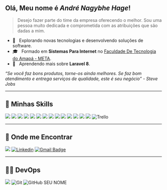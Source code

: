 ## Olá, Meu nome é <strong> *André Nagybhe Hage*!</strong>

> Desejo fazer parte do time da empresa oferecendo o melhor. Sou uma pessoa muito dedicada e comprometida com as atribuições que são dadas a mim.
- 🤔 &nbsp; Explorando novas tecnologias e desenvolvendo soluções de software.
- 🎓 &nbsp; Formado em  **Sistemas Para Internet** no <a href="https://meta.edu.br/faculdade/">Faculdade De Tecnologia do Amapá - META</a>.
- 🌱 &nbsp; Aprendendo mais sobre **Laravel 8**.

<i>“Se você faz bons produtos, torne-os ainda melhores. Se faz bom atendimento e entrega serviços de qualidade, este é seu negócio” - Steve Jobs</i>

----

## 🚀 Minhas Skills

<img src="https://img.shields.io/badge/Figma-F24E1E?style=for-the-badge&logo=figma&logoColor=white" /> <img src="https://img.shields.io/badge/Adobe%20Illustrator-FF9A00?style=for-the-badge&logo=adobe%20illustrator&logoColor=white" /> <img src="https://img.shields.io/badge/Adobe%20Photoshop-31A8FF?style=for-the-badge&logo=Adobe%20Photoshop&logoColor=black"/> <img src="https://img.shields.io/badge/React_Native-20232A?style=for-the-badge&logo=react&logoColor=61DAFB" /> <img src="https://img.shields.io/badge/Linux-FCC624?style=for-the-badge&logo=linux&logoColor=black" /> <img src="https://img.shields.io/badge/Git-F05032?style=for-the-badge&logo=git&logoColor=white"/> <img src="https://img.shields.io/badge/jQuery-0769AD?style=for-the-badge&logo=jquery&logoColor=white" /> <img src="https://img.shields.io/badge/Bootstrap-563D7C?style=for-the-badge&logo=bootstrap&logoColor=white" /> <img src="https://img.shields.io/badge/Markdown-000000?style=for-the-badge&logo=markdown&logoColor=white" /> <img src="https://img.shields.io/badge/MySQL-00000F?style=for-the-badge&logo=mysql&logoColor=white" /> <img src="https://img.shields.io/badge/HTML5-E34F26?style=for-the-badge&logo=html5&logoColor=white" /> <img src="https://img.shields.io/badge/CSS-239120?style=for-the-badge&logo=css3&logoColor=white" /> <img src="https://img.shields.io/badge/JavaScript-F7DF1E?style=for-the-badge&logo=javascript&logoColor=black" /> <img src="https://img.shields.io/badge/PHP-777BB4?style=for-the-badge&logo=php&logoColor=white" /> ![Trello](https://img.shields.io/badge/-Trello-333333?style=flat&logo=trello&logoColor=007ACC)

----

## 💬 Onde me Encontrar

<img src="https://img.shields.io/badge/Spotify-1ED760?style=for-the-badge&logo=spotify&logoColor=white" />  [![Linkedin](https://img.shields.io/badge/-Linkedin-blue?style=flat-square&logo=Linkedin&logoColor=white&link=LINK-DO-SEU-LINKEDIN)](https://www.linkedin.com/in/andr%C3%A9-nagybhe-153b171b2/) [![Gmail Badge](https://img.shields.io/badge/-Gmail-006bed?style=flat-square&logo=Gmail&logoColor=white&link=mailto:SEU-EMAIL)](mailto:ins4nityhz@gmail.com)

----
##  👨‍💻 DevOps
  
<img src="https://img.shields.io/badge/GitLab-330F63?style=for-the-badge&logo=gitlab&logoColor=white" /> ![Git](https://img.shields.io/badge/-Git-333333?style=flat&logo=git) ![GitHub SEU NOME]( https://img.shields.io/github/followers/nagybhe?label=follow&style=social) 
